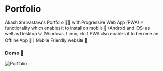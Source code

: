 # Portfolio

Akash Shrivastava's Portfolio 👨‍💻 with Progressive Web App (PWA) 🔥 functionality which enables it to install on mobile 📲 (Android and iOS) as well as Desktop 💻 (Windows, Linux, etc.) PWA also enables it to become an Offline App 🚀 | Mobile Friendly website 📱

### Demo 🎥

![Portfolio](https://github.com/Akash1362000/certificates/blob/master/Other/Portfolio%20Demo.gif)
